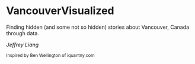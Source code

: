# VancouverVisualized


Finding hidden (and some not so hidden) stories about Vancouver, Canada through data.

*Jeffrey Liang*

<sub> Inspired by Ben Wellington of iquantny.com </sub>
